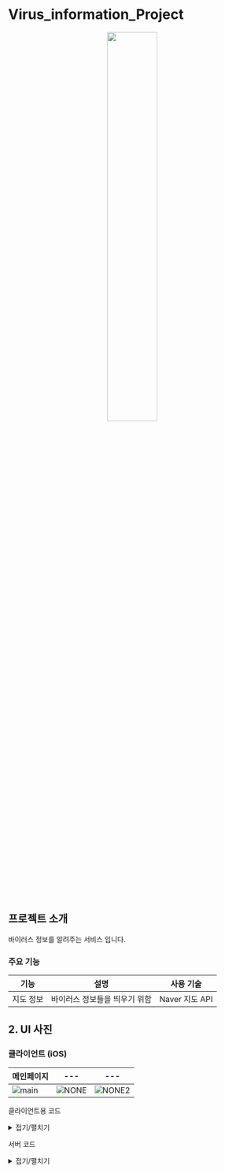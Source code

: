 # Virus_information_Project
<div align="center">
  <img style="width:45%; display:block; margin:0 auto;" src="https://github.com/LouiIII3/Social_media_project/assets/119919129/bdb22358-5e84-46e5-abe2-b3d89d1ae400"/>
</div>

## 프로젝트 소개
바이러스 정보를 알려주는 서비스 입니다.


### 주요 기능
|기능|설명|사용 기술|
|-----|------|---|
|지도 정보|바이러스 정보들을 띄우기 위함|Naver 지도 API|



## 2. UI 사진
### 클라이언트 (iOS)
| 메인페이지 | --- | --- |
|-------|-------|-------|
| ![main](https://github.com/LouiIII3/Virus_information_Project/assets/119919129/ee8cfdae-150b-47d6-ae84-9e1e94c5f8b5) | ![NONE](NULL) | ![NONE2](NULL) |



클라이언트용 코드 <details><summary>접기/펼치기</summary>
### adding Dependency using cocoapods
To integrate NMapsMap into your Xcode project use CocoaPods, specify it in your Podfile:
``` 
# Uncomment the next line to define a global platform for your project
platform :ios, '9.0'

target 'DiseaseTrackerMap' do
  # Comment the next line if you don't want to use dynamic frameworks
  use_frameworks!

  # Pods for DiseaseTrackerMap
  pod 'NMapsMap'

end
```

### import NMapsMap
`import NMapsMap`


### setting marker to show infected persons movements
```swift
    func setMarker(data: [UserRoute]) {
        _ = data.map { route in
            let marker = NMFMarker()
            marker.iconImage = NMF_MARKER_IMAGE_PINK
            marker.position = NMGLatLng(lat: route.latitude, lng: route.longitude)
            marker.mapView = view.mapView
            marker.iconImage = NMFOverlayImage(image: UIImage(systemName: "allergens")!)//NMFOverlayImage(name: "allergens")

            let infoWindow = NMFInfoWindow()
            let dataSource = NMFInfoWindowDefaultTextSource.data()
            dataSource.title = "\(route.identifier)"
            infoWindow.dataSource = dataSource
            infoWindow.open(with: marker)
        }
    }
```

</details>




서버 코드 <details><summary>접기/펼치기</summary>
### Database Field (Total Confirmed Cases Information)
We have information about the total confirmed cases.
``` 
@Entity
@Data
public class Virus {
    @Id
    private Long id;

    //날짜
    private LocalDate Date;
    //지역
    private String region;
    //확진번호
    private int identifier;
    //완치 판정인지
    private boolean recovered;
    //위도
    private double latitude;
    //경도
    private double longitude;
}
```


</details>


